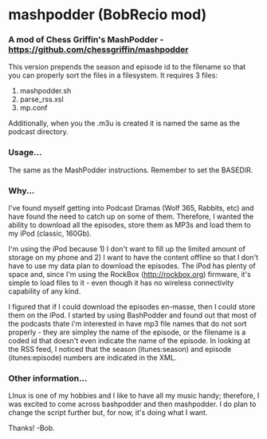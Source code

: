 # mashpodder (BobRecio mod)
### A mod of Chess Griffin's MashPodder - https://github.com/chessgriffin/mashpodder

This version prepends the season and episode id to the filename so that you can properly sort the files in a filesystem.
It requires 3 files:
1. mashpodder.sh
2. parse_rss.xsl
3. mp.conf

Additionally, when you the .m3u is created it is named the same as the podcast directory.

### Usage...
The same as the MashPodder instructions.
Remember to set the BASEDIR.

### Why...
I've found myself getting into Podcast Dramas (Wolf 365, Rabbits, etc) and have found the need to catch up on some of them. Therefore, I wanted the ability to download all the episodes, store them as MP3s and load them to my iPod (classic, 160Gb).

I'm using the iPod because 1) I don't want to fill up the limited amount of storage on my phone and 2) I want to have the content offline so that I don't have to use my data plan to download the episodes. The iPod has plenty of space and, since I'm using the RockBox (http://rockbox.org) firmware, it's simple to load files to it - even though it has no wireless connectivity capability of any kind.

I figured that if I could download the episodes en-masse, then I could store them on the iPod. I started by using BashPodder and found out that most of the podcasts thate i'm interested in have mp3 file names that do not sort properly - they are simpley the name of the episode, or the filename is a coded id that doesn't even indicate the name of the episode. In looking at the RSS feed, I noticed that the season (itunes:season) and episode (itunes:episode) numbers are indicated in the XML.

### Other information...
LInux is one of my hobbies and I like to have all my music handy; therefore, I was excited to come across bashpodder and then mashpodder.
I do plan to change the script further but, for now, it's doing what I want.

Thanks!
-Bob.
